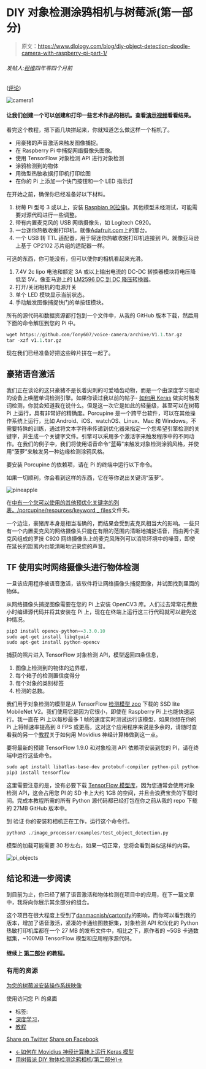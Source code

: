 # DIY 对象检测涂鸦相机与树莓派(第一部分)

> 原文：<https://www.dlology.com/blog/diy-object-detection-doodle-camera-with-raspberry-pi-part-1/>

###### 发帖人:[程维](/blog/author/Chengwei/)四年零四个月前

([评论](/blog/diy-object-detection-doodle-camera-with-raspberry-pi-part-1/#disqus_thread))

![camera1](img/257242f30794ecc1095b997c0ccbdf5c.png)

#### 让我们创建一个可以创建和打印一些艺术作品的相机。查看[演示视频](https://www.youtube.com/watch?v=uGgog7ER9-Q)看看结果。

看完这个教程，把下面几块拼起来，你就知道怎么做这样一个相机了。

*   用豪猪的声音激活来触发图像捕捉。
*   在 Raspberry Pi 中捕捉网络摄像头图像。
*   使用 TensorFlow 对象检测 API 进行对象检测
*   涂鸦检测到的物体
*   用微型热敏收据打印机打印绘图
*   在你的 Pi 上添加一个快门按钮和一个 LED 指示灯

在开始之前，确保你已经准备好以下材料。

1.  树莓 Pi 型号 3 或以上，安装 [Raspbian 9(拉伸)](https://www.raspberrypi.org/downloads/raspbian/)。其他模型未经测试，可能需要对源代码进行一些调整。
2.  带有内置麦克风的 USB 网络摄像头，如 Logitech C920。
3.  一台迷你热敏收据打印机，就像[Adafruit.com](https://www.adafruit.com/product/597)上的那台。
4.  一个 USB 转 TTL 适配器，用于将迷你热敏收据打印机连接到 Pi，就像亚马逊上基于 CP2102 芯片组的适配器一样。

可选的东西，你可能没有，但可以使你的相机看起来光滑。

1.  7.4V 2c lipo 电池和额定 3A 或以上输出电流的 DC-DC 转换器模块将电压降低至 5V。像亚马逊上的 [LM2596 DC 到 DC 降压转换器](https://www.amazon.com/UPZHIJI-LM2596-Converter-3-0-40V-1-5-35V/dp/B07BLRQQK7/ref=sr_1_2?ie=UTF8&qid=1534665501&sr=8-2&keywords=DC+DC)。
2.  打开/关闭相机的电源开关
3.  单个 LED 模块显示当前状态。
4.  手动触发图像捕捉快门的单按钮模块。

所有的源代码和数据资源都打包到一个文件中，从我的 GitHub 版本下载，然后用下面的命令解压到您的 Pi 中。

```py
wget https://github.com/Tony607/voice-camera/archive/V1.1.tar.gz
tar -xzf v1.1.tar.gz
```

现在我们已经准备好把这些碎片拼在一起了。

## 豪猪语音激活

我们正在谈论的这只豪猪不是长着尖刺的可爱啮齿动物，而是一个由深度学习驱动的设备上唤醒单词检测引擎。如果你读过我以前的帖子- [如何用 Keras](https://www.dlology.com/blog/how-to-do-real-time-trigger-word-detection-with-keras/) 做实时触发词检测，你就会知道我在说什么。但是这一次它是如此的轻量级，甚至可以在树莓 Pi 上运行，具有非常好的精确度。Porcupine 是一个跨平台软件，可以在其他操作系统上运行，比如 Android、iOS、watchOS、Linux、Mac 和 Windows。不需要特殊的训练，通过将文本字符串传递到优化器来指定一个您希望引擎检测的关键字，并生成一个关键字文件。引擎可以采用多个激活字来触发程序中的不同动作。在我们的例子中，我们将使用语音命令“蓝莓”来触发对象检测涂鸦风格，并使用“菠萝”来触发另一种边缘检测涂鸦风格。

要安装 Porcupine 的依赖项，请在 Pi 的终端中运行以下命令。

如果一切顺利，你会看到这样的东西，它在等你说出关键词“菠萝”。

![pineapple](img/5388a96721af309926b562d870feb4fd.png)

在[中有一个您可以使用的其他预优化关键字的列表。/porcupine/resources/keyword _ files](https://github.com/Tony607/voice-camera/tree/master/porcupine/resources/keyword_files)文件夹。

一个边注，豪猪库本身是相当准确的，而结果会受到麦克风相当大的影响。一些只有一个内置麦克风的网络摄像头只能在有限的范围内清晰地捕捉语音，而由两个麦克风组成的罗技 C920 网络摄像头上的麦克风阵列可以消除环境中的噪音，即使在延长的距离内也能清晰地记录您的声音。

## TF 使用实时网络摄像头进行物体检测

一旦该应用程序被语音激活，该软件将让网络摄像头捕捉图像，并试图找到里面的物体。

从网络摄像头捕捉图像需要在您的 Pi 上安装 OpenCV3 库。人们过去常常花费数小时编译源代码并将其安装在 Pi 上，现在在终端上运行这三行代码就可以避免这种情况。

```py
pip3 install opencv-python==3.3.0.10
sudo apt-get install libqtgui4
sudo apt-get install python-opencv
```

捕获的照片进入 TensorFlow 对象检测 API，模型返回四条信息，

1.  图像上检测到的物体的边界框，
2.  每个箱子的检测置信度得分
3.  每个对象的类别标签
4.  检测的总数。

我们用于对象检测的模型是从 TensorFlow [检测模型 zoo](https://github.com/tensorflow/models/blob/master/research/object_detection/g3doc/detection_model_zoo.md) 下载的 SSD lite MobileNet V2。我们使用它是因为它很小，即使在 Raspberry Pi 上也能快速运行。我一直在 Pi 上以每秒最多 1 帧的速度实时测试运行该模型，如果你想在你的 Pi 上将帧速率提高到 8 FPS 或更高，这对这个应用程序来说是多余的，请随时查看我的另一个[教程](https://www.dlology.com/blog/build-a-diy-security-camera-with-neural-compute-stick-part-1/)关于如何用 Movidius 神经计算棒做到这一点。

要将最新的预建 TensorFlow 1.9.0 和对象检测 API 依赖项安装到您的 PI，请在终端中运行这些命令。

```py
sudo apt install libatlas-base-dev protobuf-compiler python-pil python-lxml python-tk
pip3 install tensorflow
```

这里需要注意的是，没有必要下载 [TensorFlow 模型库](https://github.com/tensorflow/models)，因为您通常会使用对象检测 API，这会占用您 PI 的 SD 卡上大约 1GB 的空间，并且会浪费宝贵的下载时间。完成本教程所需的所有 Python 源代码都已经打包在你之前从我的 repo 下载的 27MB GitHub 版本中。

到 验证 你的安装和相机正在工作，运行这个命令行。

```py
python3 ./image_processor/examples/test_object_detection.py
```

模型的加载可能需要 30 秒左右，如果一切正常，您将会看到类似这样的内容。

![pi_objects](img/f697054d5bb7a33597e28a70fd6014db.png)

## 结论和进一步阅读

到目前为止，你已经了解了语音激活和物体检测在项目中的应用，在下一篇文章中，我将向你展示其余部分的组合。

这个项目在很大程度上受到了[danmacnish/cartonify](https://github.com/danmacnish/cartoonify)的影响，而你可以看到我的版本，增加了语音激活，紧凑的卡通绘图数据集，对象检测 API 和优化的 Python 热敏打印机库都在一个 27 MB 的发布文件中，相比之下，原作者的 ~5GB 卡通数据集，~100MB TensorFlow 模型和应用程序源代码。

#### 继续上 **[第二部分](https://www.dlology.com/blog/diy-object-detection-doodle-camera-with-raspberry-pi-part-2/)** 的教程。

### 有用的资源

[为您的树莓派安装操作系统映像](https://www.raspberrypi.org/documentation/installation/installing-images/README.md)

使用[](https://www.raspberrypi.org/documentation/remote-access/vnc/)访问您 Pi 的桌面

*   标签:
*   [深度学习](/blog/tag/deep-learning/)，
*   [教程](/blog/tag/tutorial/)

[Share on Twitter](https://twitter.com/intent/tweet?url=https%3A//www.dlology.com/blog/diy-object-detection-doodle-camera-with-raspberry-pi-part-1/&text=DIY%20Object%20Detection%20Doodle%20camera%20with%20Raspberry%20Pi%20%28part%201%29) [Share on Facebook](https://www.facebook.com/sharer/sharer.php?u=https://www.dlology.com/blog/diy-object-detection-doodle-camera-with-raspberry-pi-part-1/)

*   [←如何在 Movidius 神经计算棒上运行 Keras 模型](/blog/how-to-run-keras-model-on-movidius-neural-compute-stick/)
*   [用树莓派 DIY 物体检测涂鸦相机(第二部分)→](/blog/diy-object-detection-doodle-camera-with-raspberry-pi-part-2/)